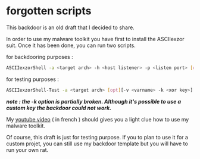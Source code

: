 # forgotten scripts

This backdoor is an old draft that I decided to share.

In order to use my malware toolkit you have first to install the ASCIIexzor suit. Once it has been done, you can run two scripts.

for backdooring purposes :
```bash
ASCIIexzorShell -a <target arch> -h <host listener> -p <listen port> [opt][-v <varname> -k <xor key>]
```
for testing purposes : 
```bash
ASCIIexzorShell-Test -a <target arch> [opt][-v <varname> -k <xor key>]
```

***note : the -k option is partially broken. Although it's possible to use a custom key the backdoor could not work.***

My [youtube video](https://youtu.be/t5cUatDkx08?si=AJwvPYQQS-ZyvWEn) ( in french ) should gives you a light clue how to use my malware toolkit. 

Of course, this draft is just for testing purpose. If you to plan to use it for a custom projet, you can still use my backdoor template but you will have to run your own rat. 
